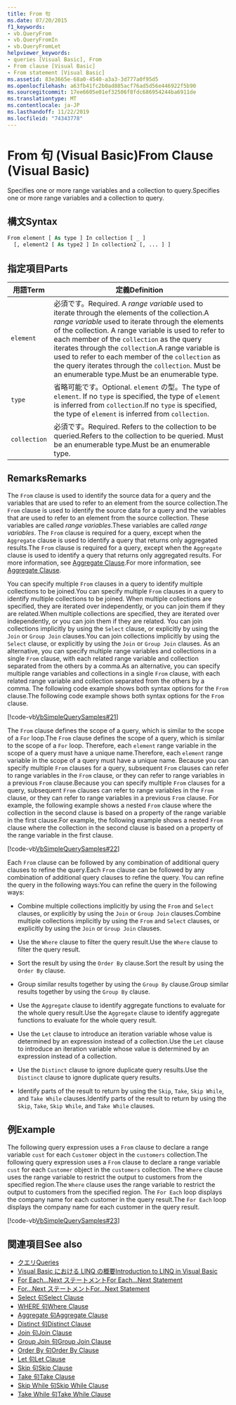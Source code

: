 ```yaml
---
title: From 句
ms.date: 07/20/2015
f1_keywords:
- vb.QueryFrom
- vb.QueryFromIn
- vb.QueryFromLet
helpviewer_keywords:
- queries [Visual Basic], From
- From clause [Visual Basic]
- From statement [Visual Basic]
ms.assetid: 83e3665e-68a0-4540-a3a3-3d777a0f95d5
ms.openlocfilehash: a63fb41fc2b0ad885acf76ad5d56e446922f5b90
ms.sourcegitcommit: 17ee6605e01ef32506f8fdc686954244ba6911de
ms.translationtype: MT
ms.contentlocale: ja-JP
ms.lasthandoff: 11/22/2019
ms.locfileid: "74343778"
---
```

# <a name="from-clause-visual-basic"></a><span data-ttu-id="d7400-102">From 句 (Visual Basic)</span><span class="sxs-lookup"><span data-stu-id="d7400-102">From Clause (Visual Basic)</span></span>
<span data-ttu-id="d7400-103">Specifies one or more range variables and a collection to query.</span><span class="sxs-lookup"><span data-stu-id="d7400-103">Specifies one or more range variables and a collection to query.</span></span>  
  
## <a name="syntax"></a><span data-ttu-id="d7400-104">構文</span><span class="sxs-lookup"><span data-stu-id="d7400-104">Syntax</span></span>  
  
```vb  
From element [ As type ] In collection [ _ ]  
  [, element2 [ As type2 ] In collection2 [, ... ] ]  
```  
  
## <a name="parts"></a><span data-ttu-id="d7400-105">指定項目</span><span class="sxs-lookup"><span data-stu-id="d7400-105">Parts</span></span>  
  
|<span data-ttu-id="d7400-106">用語</span><span class="sxs-lookup"><span data-stu-id="d7400-106">Term</span></span>|<span data-ttu-id="d7400-107">定義</span><span class="sxs-lookup"><span data-stu-id="d7400-107">Definition</span></span>|  
|---|---|  
|`element`|<span data-ttu-id="d7400-108">必須です。</span><span class="sxs-lookup"><span data-stu-id="d7400-108">Required.</span></span> <span data-ttu-id="d7400-109">A *range variable* used to iterate through the elements of the collection.</span><span class="sxs-lookup"><span data-stu-id="d7400-109">A *range variable* used to iterate through the elements of the collection.</span></span> <span data-ttu-id="d7400-110">A range variable is used to refer to each member of the `collection` as the query iterates through the `collection`.</span><span class="sxs-lookup"><span data-stu-id="d7400-110">A range variable is used to refer to each member of the `collection` as the query iterates through the `collection`.</span></span> <span data-ttu-id="d7400-111">Must be an enumerable type.</span><span class="sxs-lookup"><span data-stu-id="d7400-111">Must be an enumerable type.</span></span>|  
|`type`|<span data-ttu-id="d7400-112">省略可能です。</span><span class="sxs-lookup"><span data-stu-id="d7400-112">Optional.</span></span> <span data-ttu-id="d7400-113">`element` の型。</span><span class="sxs-lookup"><span data-stu-id="d7400-113">The type of `element`.</span></span> <span data-ttu-id="d7400-114">If no `type` is specified, the type of `element` is inferred from `collection`.</span><span class="sxs-lookup"><span data-stu-id="d7400-114">If no `type` is specified, the type of `element` is inferred from `collection`.</span></span>|  
|`collection`|<span data-ttu-id="d7400-115">必須です。</span><span class="sxs-lookup"><span data-stu-id="d7400-115">Required.</span></span> <span data-ttu-id="d7400-116">Refers to the collection to be queried.</span><span class="sxs-lookup"><span data-stu-id="d7400-116">Refers to the collection to be queried.</span></span> <span data-ttu-id="d7400-117">Must be an enumerable type.</span><span class="sxs-lookup"><span data-stu-id="d7400-117">Must be an enumerable type.</span></span>|  
  
## <a name="remarks"></a><span data-ttu-id="d7400-118">Remarks</span><span class="sxs-lookup"><span data-stu-id="d7400-118">Remarks</span></span>  
 <span data-ttu-id="d7400-119">The `From` clause is used to identify the source data for a query and the variables that are used to refer to an element from the source collection.</span><span class="sxs-lookup"><span data-stu-id="d7400-119">The `From` clause is used to identify the source data for a query and the variables that are used to refer to an element from the source collection.</span></span> <span data-ttu-id="d7400-120">These variables are called *range variables*.</span><span class="sxs-lookup"><span data-stu-id="d7400-120">These variables are called *range variables*.</span></span> <span data-ttu-id="d7400-121">The `From` clause is required for a query, except when the `Aggregate` clause is used to identify a query that returns only aggregated results.</span><span class="sxs-lookup"><span data-stu-id="d7400-121">The `From` clause is required for a query, except when the `Aggregate` clause is used to identify a query that returns only aggregated results.</span></span> <span data-ttu-id="d7400-122">For more information, see [Aggregate Clause](../../../visual-basic/language-reference/queries/aggregate-clause.md).</span><span class="sxs-lookup"><span data-stu-id="d7400-122">For more information, see [Aggregate Clause](../../../visual-basic/language-reference/queries/aggregate-clause.md).</span></span>  
  
 <span data-ttu-id="d7400-123">You can specify multiple `From` clauses in a query to identify multiple collections to be joined.</span><span class="sxs-lookup"><span data-stu-id="d7400-123">You can specify multiple `From` clauses in a query to identify multiple collections to be joined.</span></span> <span data-ttu-id="d7400-124">When multiple collections are specified, they are iterated over independently, or you can join them if they are related.</span><span class="sxs-lookup"><span data-stu-id="d7400-124">When multiple collections are specified, they are iterated over independently, or you can join them if they are related.</span></span> <span data-ttu-id="d7400-125">You can join collections implicitly by using the `Select` clause, or explicitly by using the `Join` or `Group Join` clauses.</span><span class="sxs-lookup"><span data-stu-id="d7400-125">You can join collections implicitly by using the `Select` clause, or explicitly by using the `Join` or `Group Join` clauses.</span></span> <span data-ttu-id="d7400-126">As an alternative, you can specify multiple range variables and collections in a single `From` clause, with each related range variable and collection separated from the others by a comma.</span><span class="sxs-lookup"><span data-stu-id="d7400-126">As an alternative, you can specify multiple range variables and collections in a single `From` clause, with each related range variable and collection separated from the others by a comma.</span></span> <span data-ttu-id="d7400-127">The following code example shows both syntax options for the `From` clause.</span><span class="sxs-lookup"><span data-stu-id="d7400-127">The following code example shows both syntax options for the `From` clause.</span></span>  
  
 [!code-vb[VbSimpleQuerySamples#21](~/samples/snippets/visualbasic/VS_Snippets_VBCSharp/VbSimpleQuerySamples/VB/QuerySamples1.vb#21)]  
  
 <span data-ttu-id="d7400-128">The `From` clause defines the scope of a query, which is similar to the scope of a `For` loop.</span><span class="sxs-lookup"><span data-stu-id="d7400-128">The `From` clause defines the scope of a query, which is similar to the scope of a `For` loop.</span></span> <span data-ttu-id="d7400-129">Therefore, each `element` range variable in the scope of a query must have a unique name.</span><span class="sxs-lookup"><span data-stu-id="d7400-129">Therefore, each `element` range variable in the scope of a query must have a unique name.</span></span> <span data-ttu-id="d7400-130">Because you can specify multiple `From` clauses for a query, subsequent `From` clauses can refer to range variables in the `From` clause, or they can refer to range variables in a previous `From` clause.</span><span class="sxs-lookup"><span data-stu-id="d7400-130">Because you can specify multiple `From` clauses for a query, subsequent `From` clauses can refer to range variables in the `From` clause, or they can refer to range variables in a previous `From` clause.</span></span> <span data-ttu-id="d7400-131">For example, the following example shows a nested `From` clause where the collection in the second clause is based on a property of the range variable in the first clause.</span><span class="sxs-lookup"><span data-stu-id="d7400-131">For example, the following example shows a nested `From` clause where the collection in the second clause is based on a property of the range variable in the first clause.</span></span>  
  
 [!code-vb[VbSimpleQuerySamples#22](~/samples/snippets/visualbasic/VS_Snippets_VBCSharp/VbSimpleQuerySamples/VB/QuerySamples1.vb#22)]  
  
 <span data-ttu-id="d7400-132">Each `From` clause can be followed by any combination of additional query clauses to refine the query.</span><span class="sxs-lookup"><span data-stu-id="d7400-132">Each `From` clause can be followed by any combination of additional query clauses to refine the query.</span></span> <span data-ttu-id="d7400-133">You can refine the query in the following ways:</span><span class="sxs-lookup"><span data-stu-id="d7400-133">You can refine the query in the following ways:</span></span>  
  
- <span data-ttu-id="d7400-134">Combine multiple collections implicitly by using the `From` and `Select` clauses, or explicitly by using the `Join` or `Group Join` clauses.</span><span class="sxs-lookup"><span data-stu-id="d7400-134">Combine multiple collections implicitly by using the `From` and `Select` clauses, or explicitly by using the `Join` or `Group Join` clauses.</span></span>  
  
- <span data-ttu-id="d7400-135">Use the `Where` clause to filter the query result.</span><span class="sxs-lookup"><span data-stu-id="d7400-135">Use the `Where` clause to filter the query result.</span></span>  
  
- <span data-ttu-id="d7400-136">Sort the result by using the `Order By` clause.</span><span class="sxs-lookup"><span data-stu-id="d7400-136">Sort the result by using the `Order By` clause.</span></span>  
  
- <span data-ttu-id="d7400-137">Group similar results together by using the `Group By` clause.</span><span class="sxs-lookup"><span data-stu-id="d7400-137">Group similar results together by using the `Group By` clause.</span></span>  
  
- <span data-ttu-id="d7400-138">Use the `Aggregate` clause to identify aggregate functions to evaluate for the whole query result.</span><span class="sxs-lookup"><span data-stu-id="d7400-138">Use the `Aggregate` clause to identify aggregate functions to evaluate for the whole query result.</span></span>  
  
- <span data-ttu-id="d7400-139">Use the `Let` clause to introduce an iteration variable whose value is determined by an expression instead of a collection.</span><span class="sxs-lookup"><span data-stu-id="d7400-139">Use the `Let` clause to introduce an iteration variable whose value is determined by an expression instead of a collection.</span></span>  
  
- <span data-ttu-id="d7400-140">Use the `Distinct` clause to ignore duplicate query results.</span><span class="sxs-lookup"><span data-stu-id="d7400-140">Use the `Distinct` clause to ignore duplicate query results.</span></span>  
  
- <span data-ttu-id="d7400-141">Identify parts of the result to return by using the `Skip`, `Take`, `Skip While`, and `Take While` clauses.</span><span class="sxs-lookup"><span data-stu-id="d7400-141">Identify parts of the result to return by using the `Skip`, `Take`, `Skip While`, and `Take While` clauses.</span></span>  
  
## <a name="example"></a><span data-ttu-id="d7400-142">例</span><span class="sxs-lookup"><span data-stu-id="d7400-142">Example</span></span>  
 <span data-ttu-id="d7400-143">The following query expression uses a `From` clause to declare a range variable `cust` for each `Customer` object in the `customers` collection.</span><span class="sxs-lookup"><span data-stu-id="d7400-143">The following query expression uses a `From` clause to declare a range variable `cust` for each `Customer` object in the `customers` collection.</span></span> <span data-ttu-id="d7400-144">The `Where` clause uses the range variable to restrict the output to customers from the specified region.</span><span class="sxs-lookup"><span data-stu-id="d7400-144">The `Where` clause uses the range variable to restrict the output to customers from the specified region.</span></span> <span data-ttu-id="d7400-145">The `For Each` loop displays the company name for each customer in the query result.</span><span class="sxs-lookup"><span data-stu-id="d7400-145">The `For Each` loop displays the company name for each customer in the query result.</span></span>  
  
 [!code-vb[VbSimpleQuerySamples#23](~/samples/snippets/visualbasic/VS_Snippets_VBCSharp/VbSimpleQuerySamples/VB/QuerySamples1.vb#23)]  
  
## <a name="see-also"></a><span data-ttu-id="d7400-146">関連項目</span><span class="sxs-lookup"><span data-stu-id="d7400-146">See also</span></span>

- [<span data-ttu-id="d7400-147">クエリ</span><span class="sxs-lookup"><span data-stu-id="d7400-147">Queries</span></span>](../../../visual-basic/language-reference/queries/index.md)
- [<span data-ttu-id="d7400-148">Visual Basic における LINQ の概要</span><span class="sxs-lookup"><span data-stu-id="d7400-148">Introduction to LINQ in Visual Basic</span></span>](../../../visual-basic/programming-guide/language-features/linq/introduction-to-linq.md)
- [<span data-ttu-id="d7400-149">For Each...Next ステートメント</span><span class="sxs-lookup"><span data-stu-id="d7400-149">For Each...Next Statement</span></span>](../../../visual-basic/language-reference/statements/for-each-next-statement.md)
- [<span data-ttu-id="d7400-150">For...Next ステートメント</span><span class="sxs-lookup"><span data-stu-id="d7400-150">For...Next Statement</span></span>](../../../visual-basic/language-reference/statements/for-next-statement.md)
- [<span data-ttu-id="d7400-151">Select 句</span><span class="sxs-lookup"><span data-stu-id="d7400-151">Select Clause</span></span>](../../../visual-basic/language-reference/queries/select-clause.md)
- [<span data-ttu-id="d7400-152">WHERE 句</span><span class="sxs-lookup"><span data-stu-id="d7400-152">Where Clause</span></span>](../../../visual-basic/language-reference/queries/where-clause.md)
- [<span data-ttu-id="d7400-153">Aggregate 句</span><span class="sxs-lookup"><span data-stu-id="d7400-153">Aggregate Clause</span></span>](../../../visual-basic/language-reference/queries/aggregate-clause.md)
- [<span data-ttu-id="d7400-154">Distinct 句</span><span class="sxs-lookup"><span data-stu-id="d7400-154">Distinct Clause</span></span>](../../../visual-basic/language-reference/queries/distinct-clause.md)
- [<span data-ttu-id="d7400-155">Join 句</span><span class="sxs-lookup"><span data-stu-id="d7400-155">Join Clause</span></span>](../../../visual-basic/language-reference/queries/join-clause.md)
- [<span data-ttu-id="d7400-156">Group Join 句</span><span class="sxs-lookup"><span data-stu-id="d7400-156">Group Join Clause</span></span>](../../../visual-basic/language-reference/queries/group-join-clause.md)
- [<span data-ttu-id="d7400-157">Order By 句</span><span class="sxs-lookup"><span data-stu-id="d7400-157">Order By Clause</span></span>](../../../visual-basic/language-reference/queries/order-by-clause.md)
- [<span data-ttu-id="d7400-158">Let 句</span><span class="sxs-lookup"><span data-stu-id="d7400-158">Let Clause</span></span>](../../../visual-basic/language-reference/queries/let-clause.md)
- [<span data-ttu-id="d7400-159">Skip 句</span><span class="sxs-lookup"><span data-stu-id="d7400-159">Skip Clause</span></span>](../../../visual-basic/language-reference/queries/skip-clause.md)
- [<span data-ttu-id="d7400-160">Take 句</span><span class="sxs-lookup"><span data-stu-id="d7400-160">Take Clause</span></span>](../../../visual-basic/language-reference/queries/take-clause.md)
- [<span data-ttu-id="d7400-161">Skip While 句</span><span class="sxs-lookup"><span data-stu-id="d7400-161">Skip While Clause</span></span>](../../../visual-basic/language-reference/queries/skip-while-clause.md)
- [<span data-ttu-id="d7400-162">Take While 句</span><span class="sxs-lookup"><span data-stu-id="d7400-162">Take While Clause</span></span>](../../../visual-basic/language-reference/queries/take-while-clause.md)

